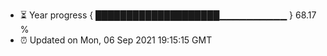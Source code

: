 - ⏳ Year progress { ████████████████████▁▁▁▁▁▁▁▁▁▁ } 68.17 %
- ⏰ Updated on Mon, 06 Sep 2021 19:15:15 GMT

